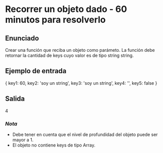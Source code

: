 # Recorrer un objeto dado - 60 minutos para resolverlo

## Enunciado

Crear una función que reciba un objeto como parámeto.
La función debe retornar la cantidad de keys cuyo valor es de tipo string string.

## Ejemplo de entrada

{
  key1: 60,
  key2: 'soy un string',
  key3: 'soy un string',
  key4: '',
  key5: false
}

## Salida

4

### *Nota*

  - Debe tener en cuenta que el nivel de profundidad del objeto puede ser mayor a 1.
  - El objeto no contiene keys de tipo Array.
